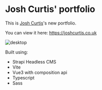 # Josh Curtis' portfolio

This is [Josh Curtis](https://www.linkedin.com/in/josh-hcurtis)'s new portfolio.

You can view it here: https://joshcurtis.co.uk

![desktop](https://github.com/gardinbe/joshcurtis-portfolio/assets/55744452/8bc144fa-b05b-4021-913f-f856ab362d73)

Built using:
- Strapi Headless CMS
- Vite
- Vue3 with composition api
- Typescript
- Sass

